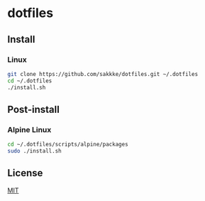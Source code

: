 # dotfiles

## Install

### Linux

```sh
git clone https://github.com/sakkke/dotfiles.git ~/.dotfiles
cd ~/.dotfiles
./install.sh
```

## Post-install

### Alpine Linux

```sh
cd ~/.dotfiles/scripts/alpine/packages
sudo ./install.sh
```

## License

[MIT](./LICENSE)
